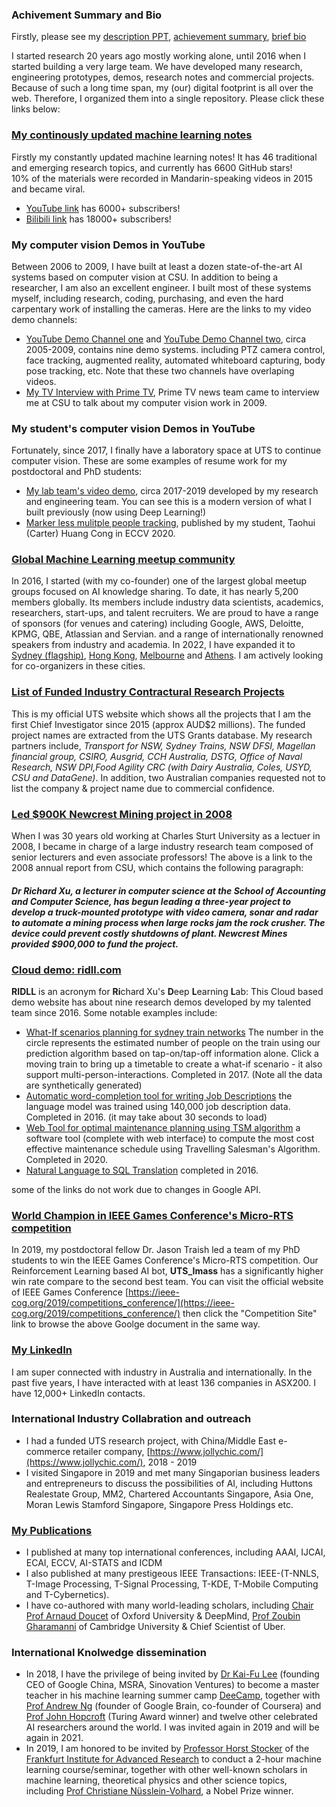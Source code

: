 ### Achivement Summary and Bio ###
Firstly, please see my [description PPT](https://github.com/roboticcam/files/blob/main/about_xu.pdf), [achievement summary](https://github.com/roboticcam/files/blob/main/summary.pdf), [brief bio](https://github.com/roboticcam/files/blob/main/bio.pdf)

I started research 20 years ago mostly working alone, until 2016 when I started building a very large team. We have developed many research, engineering prototypes, demos, research notes and commercial projects. Because of such a long time span, my (our) digital footprint is all over the web. Therefore, I organized them into a single repository. Please click these links below:

### [My continously updated machine learning notes](https://github.com/roboticcam/machine-learning-notes) ###
Firstly my constantly updated machine learning notes! It has 46 traditional and emerging research topics, and currently has 6600 GitHub stars!  
10% of the materials were recorded in Mandarin-speaking videos in 2015 and became viral.
* [YouTube link](https://www.youtube.com/channel/UConITmGn5PFr0hxTI2tWD4Q) has 6000+ subscribers!
* [Bilibili link](https://space.bilibili.com/327617676/) has 18000+ subscribers!

### My computer vision Demos in YouTube ###
Between 2006 to 2009, I have built at least a dozen state-of-the-art AI systems based on computer vision at CSU. In addition to being a researcher, I am also an excellent engineer. I built most of these systems myself, including research, coding, purchasing, and even the hard carpentary work of installing the cameras. Here are the links to my video demo channels:

* [YouTube Demo Channel one](https://www.youtube.com/channel/UC-k-IImevvnN1J6fYhJMA4Q) and [YouTube Demo Channel two](https://www.youtube.com/channel/UC6U2WWd9xHebIpwCkGDZLkg), circa 2005-2009, contains nine demo systems. including PTZ camera control, face tracking, augmented reality, automated whiteboard capturing, body pose tracking, etc. Note that these two channels have overlaping videos.
* [My TV Interview with Prime TV](https://www.youtube.com/watch?v=49pYnRuWAaw), Prime TV news team came to interview me at CSU to talk about my computer vision work in 2009.

### My student's computer vision Demos in YouTube ###
Fortunately, since 2017, I finally have a laboratory space at UTS to continue computer vision. These are some examples of resume work for my postdoctoral and PhD students:

* [My lab team's video demo](https://www.youtube.com/channel/UChLPFBeNlA0arPTrCor3tTg), circa 2017-2019 developed by my research and engineering team. You can see this is a modern version of what I built previously (now using Deep Learning!)
* [Marker less mulitple people tracking](https://www.youtube.com/watch?v=K-ivo10gvUo), published by my student, Taohui (Carter) Huang Cong in ECCV 2020.

### [Global Machine Learning meetup community](https://www.meetup.com/Deep-Learning-Sydney/) ###
In 2016, I started (with my co-founder) one of the largest global meetup groups focused on AI knowledge sharing. To date, it has nearly 5,200 members globally. Its members include industry data scientists, academics, researchers, start-ups, and talent recruiters. We are proud to have a range of sponsors (for venues and catering) including Google, AWS, Deloitte, KPMG, QBE, Atlassian and Servian. and a range of internationally renowned speakers from industry and academia. In 2022, I have expanded it to [Sydney (flagship)](https://www.meetup.com/Deep-Learning-Sydney/), [Hong Kong](https://www.meetup.com/machine-learning-hong-kong/), [Melbourne](https://www.meetup.com/Deep-Learning-Melbourne/) and [Athens](https://www.meetup.com/machine-learning-athens/). I am actively looking for co-organizers in these cities.


### [List of Funded Industry Contractural Research Projects](https://profiles.uts.edu.au/YiDa.Xu/grants) ###
This is my official UTS website which shows all the projects that I am the first Chief Investigator since 2015 (approx AUD$2 millions). The funded project names are extracted from the UTS Grants database. My research partners include, *Transport for NSW, Sydney Trains, NSW DFSI, Magellan financial group, CSIRO, Ausgrid, CCH Australia, DSTG, Office of Naval Research, NSW DPI,Food Agility CRC (with Dairy Australia, Coles, USYD, CSU and DataGene)*. In addition, two Australian companies requested not to list the company & project name due to commercial confidence.

### [Led $900K Newcrest Mining project in 2008](https://cdn.csu.edu.au/__data/assets/pdf_file/0005/2930594/AR08.pdf) ###
When I was 30 years old working at Charles Sturt University as a lectuer in 2008, I became in charge of a large industry research team composed of senior lecturers and even associate professors! The above is a link to the 2008 annual report from CSU, which contains the following paragraph:
#### *Dr Richard Xu, a lecturer in computer science at the School of Accounting and Computer Science, has begun leading a three-year project to develop a truck-mounted prototype with video camera, sonar and radar to automate a mining process when large rocks jam the rock crusher. The device could prevent costly shutdowns of plant. Newcrest Mines provided $900,000 to fund the project.* ####

### [Cloud demo: ridll.com](http://ridll.com) ###
**RIDLL** is an acronym for **Ri**chard Xu's **D**eep **L**earning **L**ab: This Cloud based demo website has about nine research demos developed by my talented team since 2016. Some notable examples include:  
* [What-If scenarios planning for sydney train networks](http://ridll.com/foresight/) The number in the circle represents the estimated number of people on the train using our prediction algorithm based on tap-on/tap-off information alone. Click a moving train to bring up a timetable to create a what-if scenario - it also support multi-person-interactions. Completed in 2017. (Note all the data are synthetically generated)
* [Automatic word-completion tool for writing Job Descriptions](http://ridll.com/jobgenerator/) the language model was trained using 140,000 job description data. Completed in 2016. (it may take about 30 seconds to load)
* [Web Tool for optimal maintenance planning using TSM algorithm](http://ridll.com/activequery/) a software tool (complete with web interface) to compute the most cost effective maintenance schedule using Travelling Salesman's Algorithm. Completed in 2020.
* [Natural Language to SQL Translation](http://ridll.com/nlp2sql/) completed in 2016.

some of the links do not work due to changes in Google API.

### [World Champion in IEEE Games Conference's Micro-RTS competition](https://sites.google.com/site/micrortsaicompetition/competition-results/2019-cog-results) ###
In 2019, my postdoctoral fellow Dr. Jason Traish led a team of my PhD students to win the IEEE Games Conference's Micro-RTS competition. Our Reinforcement Learning based AI bot, **UTS_Imass** has a significantly higher win rate compare to the second best team. 
You can visit the official website of IEEE Games Conference [https://ieee-cog.org/2019/competitions_conference/](https://ieee-cog.org/2019/competitions_conference/) then click the "Competition Site" link to browse the above Goolge document in the same way.

### [My LinkedIn](https://www.linkedin.com/in/richard-xu-0221a943/) ###
I am super connected with industry in Australia and internationally. In the past five years, I have interacted with at least 136 companies in ASX200. I have 12,000+ LinkedIn contacts.

### International Industry Collabration and outreach ###
* I had a funded UTS research project, with China/Middle East e-commerce retailer company, [https://www.jollychic.com/](https://www.jollychic.com/), 2018 - 2019
* I visited Singapore in 2019 and met many Singaporian business leaders and entrepreneurs to discuss the possibilities of AI, including Huttons Realestate Group, MM2, Chartered Accountants Singapore, Asia One, Moran Lewis Stamford Singapore, Singapore Press Holdings etc.

### [My Publications](https://scholar.google.com.au/citations?user=ykOUWa4AAAAJ&hl=en) ###
* I published at many top international conferences, including AAAI, IJCAI, ECAI, ECCV, AI-STATS and ICDM 
* I also published at many prestigeous IEEE Transactions: IEEE-(T-NNLS, T-Image Processing, T-Signal Processing, T-KDE, T-Mobile Computing and T-Cybernetics).
* I have co-authored with many world-leading scholars, including [Chair Prof Arnaud Doucet](http://www.stats.ox.ac.uk/~doucet/) of Oxford University & DeepMind, [Prof Zoubin Gharamanni](http://mlg.eng.cam.ac.uk/zoubin/) of Cambridge University & Chief Scientist of Uber.

### International Knolwedge dissemination ###
* In 2018, I have the privilege of being invited by [Dr Kai-Fu Lee](https://en.wikipedia.org/wiki/Kai-Fu_Lee) (founding CEO of Google China, MSRA, Sinovation Ventures) to become a master teacher in his machine learning summer camp [DeeCamp](https://deecamp.com/), together with [Prof Andrew Ng](https://en.wikipedia.org/wiki/Andrew_Ng) (founder of Google Brain, co-founder of Coursera) and [Prof John Hopcroft](https://en.wikipedia.org/wiki/John_Hopcroft) (Turing Award winner) and twelve other celebrated AI researchers around the world. I was invited again in 2019 and will be again in 2021.
* In 2019, I am honored to be invited by [Professor Horst Stocker](https://www.fias.science/de/fellows/detail/stoecker-horst/) of the [Frankfurt Institute for Advanced Research](https://www.fias.science/) to conduct a 2-hour machine learning course/seminar, together with other well-known scholars in machine learning, theoretical physics and other science topics, including [Prof Christiane Nüsslein-Volhard](https://en.wikipedia.org/wiki/Christiane_N%C3%BCsslein-Volhard), a Nobel Prize winner.


